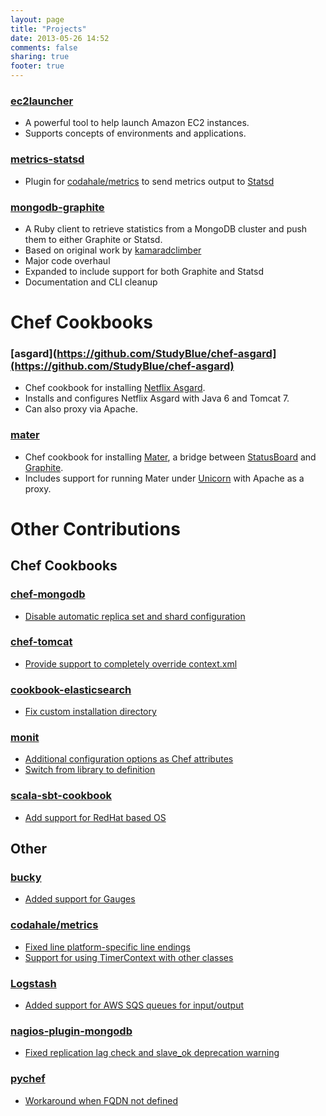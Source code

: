 ```yaml
---
layout: page
title: "Projects"
date: 2013-05-26 14:52
comments: false
sharing: true
footer: true
---
```

### [ec2launcher](https://github.com/StudyBlue/ec2launcher)

* A powerful tool to help launch Amazon EC2 instances.
* Supports concepts of environments and applications.

### [metrics-statsd](https://github.com/organicveggie/metrics-statsd)

* Plugin for [codahale/metrics](https://github.com/codahale/metrics) to send metrics output to [Statsd](https://github.com/etsy/statsd/)

### [mongodb-graphite](https://github.com/organicveggie/mongodb-graphite)

* A Ruby client to retrieve statistics from a MongoDB cluster and push them to either Graphite or Statsd.
* Based on original work by [kamaradclimber](https://github.com/kamaradclimber/mongodb-graphite)
* Major code overhaul
* Expanded to include support for both Graphite and Statsd
* Documentation and CLI cleanup

# Chef Cookbooks

### [asgard](https://github.com/StudyBlue/chef-asgard](https://github.com/StudyBlue/chef-asgard)

*  Chef cookbook for installing [Netflix Asgard](https://github.com/Netflix/asgard).
* Installs and configures Netflix Asgard with Java 6 and Tomcat 7.
* Can also proxy via Apache.

### [mater](https://github.com/StudyBlue/chef-mater)

* Chef cookbook for installing [Mater](https://github.com/obfuscurity/mater), a bridge between [StatusBoard](http://panic.com/statusboard/) and [Graphite](http://graphite.wikidot.com/).
* Includes support for running Mater under [Unicorn](http://unicorn.bogomips.org/) with Apache as a proxy.

# Other Contributions

## Chef Cookbooks

### [chef-mongodb](https://github.com/edelight/chef-mongodb)

* [Disable automatic replica set and shard configuration](https://github.com/edelight/chef-mongodb/pull/101)

### [chef-tomcat](https://github.com/bryanwb/chef-tomcat)

* [Provide support to completely override context.xml](https://github.com/bryanwb/chef-tomcat/pull/9)


### [cookbook-elasticsearch](https://github.com/elasticsearch/cookbook-elasticsearch/)

* [Fix custom installation directory](https://github.com/elasticsearch/cookbook-elasticsearch/pull/80)

### [monit](https://github.com/apsoto/monit)

* [Additional configuration options as Chef attributes](https://github.com/apsoto/monit/pull/3)
* [Switch from library to definition](https://github.com/apsoto/monit/pull/4)


### [scala-sbt-cookbook](https://github.com/garrettux/scala-sbt-cookbook)

* [Add support for RedHat based OS](https://github.com/garrettux/scala-sbt-cookbook/pull/1)

## Other

### [bucky](https://github.com/cloudant/bucky)

* [Added support for Gauges](https://github.com/cloudant/bucky/pull/6)

### [codahale/metrics](https://github.com/codahale/metrics)

* [Fixed line platform-specific line endings](https://github.com/codahale/metrics/pull/197)
* [Support for using TimerContext with other classes](https://github.com/codahale/metrics/pull/237)

### [Logstash](http://logstash.net/)

* [Added support for AWS SQS queues for input/output](https://github.com/logstash/logstash/pull/211)


### [nagios-plugin-mongodb](https://github.com/mzupan/nagios-plugin-mongodb)

* [Fixed replication lag check and slave_ok deprecation warning](https://github.com/mzupan/nagios-plugin-mongodb/pull/24)

### [pychef](https://github.com/coderanger/pychef)

* [Workaround when FQDN not defined](https://github.com/coderanger/pychef/pull/6)